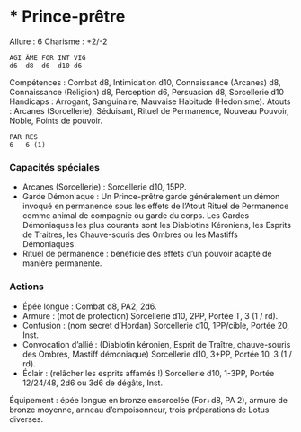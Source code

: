 # * Prince-prêtre

Allure : 6
Charisme : +2/-2

	AGI	ÂME	FOR	INT	VIG
	d6	d8	d6	d10	d6

Compétences : Combat d8, Intimidation d10, Connaissance (Arcanes) d8, Connaissance (Religion) d8, Perception d6, Persuasion d8, Sorcellerie d10
Handicaps : Arrogant, Sanguinaire, Mauvaise Habitude (Hédonisme).
Atouts : Arcanes (Sorcellerie), Séduisant, Rituel de Permanence, Nouveau Pouvoir, Noble, Points de pouvoir.

	PAR	RES
	6	6 (1)

### Capacités spéciales
- Arcanes (Sorcellerie) : Sorcellerie d10, 15PP.
- Garde Démoniaque : Un Prince-prêtre garde généralement un démon invoqué en permanence sous les effets de l’Atout Rituel de Permanence comme animal de compagnie ou garde du corps. Les Gardes Démoniaques les plus courants sont les Diablotins Kéroniens, les Esprits de Traitres, les Chauve-souris des Ombres ou les Mastiffs Démoniaques.
- Rituel de permanence : bénéficie des effets d’un pouvoir adapté de manière permanente.

### Actions
- Épée longue : Combat d8, PA2, 2d6.
- Armure : (mot de protection) Sorcellerie d10, 2PP, Portée T, 3 (1 / rd).
- Confusion : (nom secret d’Hordan) Sorcellerie d10, 1PP/cible, Portée 20, Inst.
- Convocation d’allié : (Diablotin kéronien, Esprit de Traître, chauve-souris des Ombres, Mastiff démoniaque) Sorcellerie d10, 3+PP, Portée 10, 3 (1 / rd).
- Éclair : (relâcher les esprits affamés !) Sorcellerie d10, 1-3PP, Portée 12/24/48, 2d6 ou 3d6 de dégâts, Inst.

Équipement : épée longue en bronze ensorcelée (For+d8, PA 2), armure de bronze moyenne, anneau d’empoisonneur, trois préparations de Lotus diverses.
